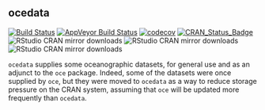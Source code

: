 ## **ocedata**

[![Build Status](https://travis-ci.org/dankelley/ocedata.svg?branch=master)](https://travis-ci.org/dankelley/ocedata)
[![AppVeyor Build Status](https://ci.appveyor.com/api/projects/status/github/dankelley/ocedata?branch=develop&svg=true)](https://ci.appveyor.com/project/dankelley/ocedata)
[![codecov](https://codecov.io/gh/dankelley/ocedata/branch/develop/graph/badge.svg)](https://codecov.io/gh/dankelley/ocedata)
[![CRAN_Status_Badge](https://www.r-pkg.org/badges/version/ocedata)](https://cran.r-project.org/package=ocedata)
![RStudio CRAN mirror downloads](https://cranlogs.r-pkg.org/badges/last-month/ocedata)
![RStudio CRAN mirror downloads](https://cranlogs.r-pkg.org/badges/last-week/ocedata)
![RStudio CRAN mirror downloads](https://cranlogs.r-pkg.org/badges/last-day/ocedata)

`ocedata` supplies some oceanographic datasets, for general use and as an
adjunct to the `oce` package. Indeed, some of the datasets were once supplied
by `oce`, but they were moved to `ocedata` as a way to reduce storage pressure
on the CRAN system, assuming that `oce` will be updated more frequently than
`ocedata`.


